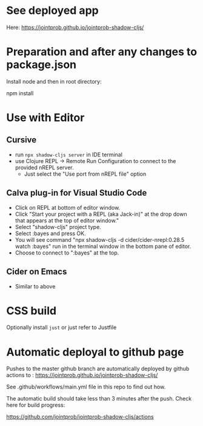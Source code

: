 # See deployed app

Here: https://jointprob.github.io/jointprob-shadow-cljs/
# Preparation and after any changes to package.json

Install node and then in root directory:

npm install

# Use with Editor
## Cursive
* run `npx shadow-cljs server` in IDE terminal
* use Clojure REPL → Remote Run Configuration to connect to the provided nREPL server.
  * Just select the "Use port from nREPL file" option

## Calva plug-in for Visual Studio Code

* Click on REPL at bottom of editor window.
* Click "Start your project with a REPL (aka Jack-in)" at the drop down that appears at the top of editor window."
* Select "shadow-cljs" project type.
* Select :bayes and press OK.
* You will see command "npx shadow-cljs -d cider/cider-nrepl:0.28.5 watch :bayes" run in the terminal window in the bottom pane of editor.
* Choose to connect to ":bayes" at the top.

## Cider on Emacs

* Similar to above

# CSS build

Optionally install `just` or just refer to Justfile

# Automatic deployal to github page

Pushes to the master github branch are automatically deployed by github actions to : https://jointprob.github.io/jointprob-shadow-cljs/

See .github/workflows/main.yml file in this repo to find out how.

The automatic build should take less than 3 minutes after the push. Check here for build progress:

https://github.com/jointprob/jointprob-shadow-cljs/actions